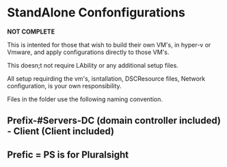 # StandAlone Confonfigurations

**NOT COMPLETE**

This is intented for those that wish to build their own VM's, in hyper-v or Vmware,
and apply configurations directly to those VM's. 

This doesn;t not require LAbility or any additional setup files.

All setup requirding the vm's, isntallation, DSCResource files, Network configuration, is your own responsibility.

Files in the folder use the following naming convention.
## Prefix-#Servers-DC (domain controller included) - Client (Client included)
## Prefic = PS is for Pluralsight